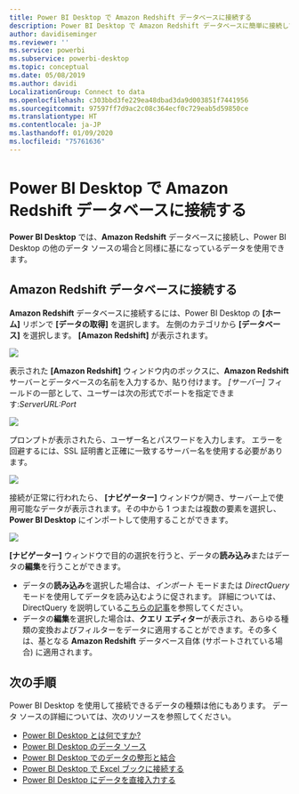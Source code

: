 ```yaml
---
title: Power BI Desktop で Amazon Redshift データベースに接続する
description: Power BI Desktop で Amazon Redshift データベースに簡単に接続して使用する
author: davidiseminger
ms.reviewer: ''
ms.service: powerbi
ms.subservice: powerbi-desktop
ms.topic: conceptual
ms.date: 05/08/2019
ms.author: davidi
LocalizationGroup: Connect to data
ms.openlocfilehash: c303bbd3fe229ea48dbad3da9d003851f7441956
ms.sourcegitcommit: 97597ff7d9ac2c08c364ecf0c729eab5d59850ce
ms.translationtype: HT
ms.contentlocale: ja-JP
ms.lasthandoff: 01/09/2020
ms.locfileid: "75761636"
---
```

# <a name="connect-to-an-amazon-redshift-database-in-power-bi-desktop"></a>Power BI Desktop で Amazon Redshift データベースに接続する
**Power BI Desktop** では、**Amazon Redshift** データベースに接続し、Power BI Desktop の他のデータ ソースの場合と同様に基になっているデータを使用できます。

## <a name="connect-to-an-amazon-redshift-database"></a>Amazon Redshift データベースに接続する
**Amazon Redshift** データベースに接続するには、Power BI Desktop の **[ホーム]** リボンで **[データの取得]** を選択します。 左側のカテゴリから **[データベース]** を選択します。 **[Amazon Redshift]** が表示されます。

![](media/desktop-connect-redshift/connect_redshift_3.png)

表示された **[Amazon Redshift]** ウィンドウ内のボックスに、**Amazon Redshift** サーバーとデータベースの名前を入力するか、貼り付けます。 *[サーバー]* フィールドの一部として、ユーザーは次の形式でポートを指定できます:*ServerURL:Port*

![](media/desktop-connect-redshift/connect_redshift_4.png)

プロンプトが表示されたら、ユーザー名とパスワードを入力します。 エラーを回避するには、SSL 証明書と正確に一致するサーバー名を使用する必要があります。 

![](media/desktop-connect-redshift/connect_redshift_5.png)

接続が正常に行われたら、 **[ナビゲーター]** ウィンドウが開き、サーバー上で使用可能なデータが表示されます。その中から 1 つまたは複数の要素を選択し、**Power BI Desktop** にインポートして使用することができます。

![](media/desktop-connect-redshift/connect_redshift_6.png)

**[ナビゲーター]** ウィンドウで目的の選択を行うと、データの**読み込み**またはデータの**編集**を行うことができます。

* データの**読み込み**を選択した場合は、*インポート* モードまたは *DirectQuery* モードを使用してデータを読み込むように促されます。 詳細については、DirectQuery を説明している[こちらの記事](desktop-use-directquery.md)を参照してください。
* データの**編集**を選択した場合は、**クエリ エディター**が表示され、あらゆる種類の変換およびフィルターをデータに適用することができます。その多くは、基となる **Amazon Redshift** データベース自体 (サポートされている場合) に適用されます。

## <a name="next-steps"></a>次の手順
Power BI Desktop を使用して接続できるデータの種類は他にもあります。 データ ソースの詳細については、次のリソースを参照してください。

* [Power BI Desktop とは何ですか?](desktop-what-is-desktop.md)
* [Power BI Desktop のデータ ソース](desktop-data-sources.md)
* [Power BI Desktop でのデータの整形と結合](desktop-shape-and-combine-data.md)
* [Power BI Desktop で Excel ブックに接続する](desktop-connect-excel.md)   
* [Power BI Desktop にデータを直接入力する](desktop-enter-data-directly-into-desktop.md)   


